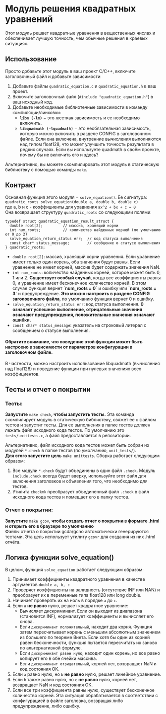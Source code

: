 # Модуль решения квадратных уравнений
Этот модуль решает квадратные уравнения в вещественных числах и обеспечивает лучшую точность, чем обычные решения в краевых ситуациях.


## Использование
Просто добавьте этот модуль в ваш проект C/C++, включите заголовочный файл и добавьте зависимости:
1. Добавьте файлы `quadratic_equation.c` и `quadratic_equation.h` в ваш проект.
2. Включите заголовочный файл (`#include "quadratic_equation.h"`) в ваш исходный код.
3. Добавьте необходимые библиотечные зависимости в команду компиляции/линковки:
    * **`libm (-lm)`** − это жесткая зависимость и ее необходимо включить.
    * **`libquadmath (-lquadmath)`** − это необязательная зависимость, которую можно включить в разделе CONFIG в заголовочном файле. Если она включена, внутренние вычисления выполняются над типом float128, что может улучшить точность результата в редких случаях. Если вы используете quadmath в своём проекте, почему бы не включить его и здесь?

Альтернативно, вы можете скомпилировать этот модуль в статическую библиотеку с помощью команды `make`.


## Контракт
Основная функция этого модуля − `solve_equation()`.  Ее сигнатура:\
`quadratic_roots solve_equation(double a, double b, double c)`\
где a, b и c - коэффициенты для уравнения `ax^2 + bx + c = 0`\
Она возвращает структуру `quadratic_roots` со следующими полями:
```
typedef struct quadratic_equation_result_struct {
  double root[2];         // массив, хранящий корни
  int num_roots;          // количество найденных корней (по умолчанию от 0 до 2)
  solve_equation_return_status err;  // код статуса выполнения
  const char* status_message;        // сообщение о статусе выполнения
} quadratic_roots;
```
* `double root[2]`: массив, хранящий корни уравнения. Если уравнение имеет только один корень, оба значения будут равны. Если уравнение не имеет корней, массив будет содержать значения NaN.
* `int num_roots`: количество найденных корней, которое может быть 0, 1 или 2. **Существует особый случай**, когда все коэффициенты равны 0, и уравнение имеет бесконечное количество корней. В этом случае функция вернет **\`num_roots = 0\`** и ошибку или **\`num_roots = 3\`** и предупреждение. **Это можно настроить в разделе CONFIG заголовочного файла**, по умолчанию функция вернет 0 и ошибку.
* `solve_equation_return_status err`: код статуса выполнения. **0 означает успешное выполнение, отрицательные значения означают предупреждения, положительные значения означают ошибки.**
* `const char* status_message`: указатель на строковый литерал с сообщением о статусе выполнения.

#### Обратите внимание, что поведение этой функции может быть настроено в зависимости от параметров конфигурации в заголовочном файле.
В частности, можно настроить использование libquadmath (вычисления над float128) и поведение функции при нулевых значениях всех коэффициентов.

## Тесты и отчет о покрытии
### Тесты:
**Запустите** `make check`**, чтобы запустить тесты.** Эта команда скомпилирует модуль в статическую библиотеку, свяжет ее с файлом тестов и запустит тесты. Для ее выполнения в папке тестов должен лежать файл исходного кода тестов. По умолчанию это `tests/unittests.c`, а файл предоставляется в репозитории.

Альтернативно, файл исходного кода тестов может быть собран из модулей `*.check` в папке тестов (по умолчанию, `unit_tests/`).\
**Для этого запустите цель** `make unittests`. Сборка работает следующим образом:
1. Все модули `*.check` будут объединены в один файл `.check`. Модуль `include.check` всегда будет вверху, используйте этот файл для включения заголовков и объявления того, что необходимо для тестов.
2. Утилита `checkmk` преобразует объединенный файл `.check` в файл исходного кода тестов и помещает его в папку тестов.
### Отчет о покрытии:
**Запустите** `make gcov`, **чтобы создать отчет о покрытии в формате .html и открыть его в браузере по умолчанию**\
Файлы отчета о покрытии gcda/gcno автоматически генерируются тестами. Эта цель использует утилиту `gcovr` для создания из них .html отчёта.


## Логика функции solve_equation()
В целом, функция `solve_equation` работает следующим образом:
1. Принимает коэффициенты квадратного уравнения в качестве аргументов `double a, b, c`
2. Проверяет коэффициенты на валидность (отсутствие INF или NAN) и преобразует их в переменные типа float128 или long double.
3. Начинает проверять их на ноль в порядке `a` до `c`.
4. Если `a` **не равно** нулю, решает квадратное уравнение:
    * Вычисляет дискриминант. Если он выходит из диапазона (становится INF), нормализует коэффициенты и вычисляет его снова.
    * Если `дискриминант положительный`, находит два корня. Функция затем пересчитывает корень с меньшим абсолютным значением из большего по теореме Виета. Если хотя бы один из корней равен бесконечности, функция пытается пересчитать их заново по альтернативной формуле.
    * Если `дискриминант равен нулю`, находит один корень, но все равно копирует его в обе ячейки массива.
    * Если `дискриминант отрицательный`, корней нет, возвращает NaN и код состояния OK.
5. Если `a` равно нулю, но `b` **не равно** нулю, решает линейное уравнение.
6. Если `b` также равно нулю, но `c` **не равно** нулю, корней нет, возвращает NaN и код состояния OK.
7. Если все три коэффициента равны нулю, существует бесконечное количество корней. Эта ситуация обрабатывается в соответствии с конфигурацией в файле заголовка, возвращая либо предупреждение, либо ошибку.
